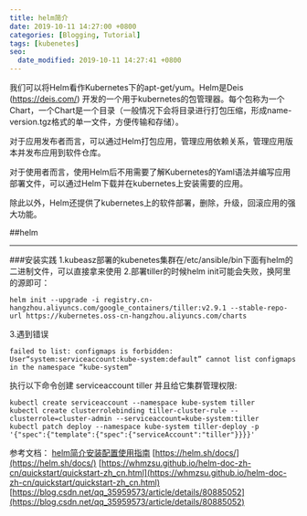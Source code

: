 ```yaml
---
title: helm简介
date: 2019-10-11 14:27:00 +0800
categories: [Blogging, Tutorial]
tags: [kubenetes]
seo:
  date_modified: 2019-10-11 14:27:41 +0800
---
```

我们可以将Helm看作Kubernetes下的apt-get/yum。Helm是Deis (https://deis.com/) 开发的一个用于kubernetes的包管理器。每个包称为一个Chart，一个Chart是一个目录（一般情况下会将目录进行打包压缩，形成name-version.tgz格式的单一文件，方便传输和存储）。

对于应用发布者而言，可以通过Helm打包应用，管理应用依赖关系，管理应用版本并发布应用到软件仓库。

对于使用者而言，使用Helm后不用需要了解Kubernetes的Yaml语法并编写应用部署文件，可以通过Helm下载并在kubernetes上安装需要的应用。

除此以外，Helm还提供了kubernetes上的软件部署，删除，升级，回滚应用的强大功能。

##helm
***

###安装实践
1.kubeasz部署的kubenetes集群在/etc/ansible/bin下面有helm的二进制文件，可以直接拿来使用
2.部署tiller的时候helm init可能会失败，换阿里的源即可：

```
helm init --upgrade -i registry.cn-hangzhou.aliyuncs.com/google_containers/tiller:v2.9.1 --stable-repo-url https://kubernetes.oss-cn-hangzhou.aliyuncs.com/charts
```

3.遇到错误

```
failed to list: configmaps is forbidden: User“system:serviceaccount:kube-system:default” cannot list configmaps in the namespace “kube-system”
```

执行以下命令创建 serviceaccount tiller 并且给它集群管理权限:

```
kubectl create serviceaccount --namespace kube-system tiller
kubectl create clusterrolebinding tiller-cluster-rule --clusterrole=cluster-admin --serviceaccount=kube-system:tiller
kubectl patch deploy --namespace kube-system tiller-deploy -p '{"spec":{"template":{"spec":{"serviceAccount":"tiller"}}}}'
```

参考文档：
[helm简介安装配置使用指南](https://blog.csdn.net/bbwangj/article/details/81087911)
[https://helm.sh/docs/](https://helm.sh/docs/)
[https://whmzsu.github.io/helm-doc-zh-cn/quickstart/quickstart-zh_cn.html](https://whmzsu.github.io/helm-doc-zh-cn/quickstart/quickstart-zh_cn.html)
[https://blog.csdn.net/qq_35959573/article/details/80885052](https://blog.csdn.net/qq_35959573/article/details/80885052)